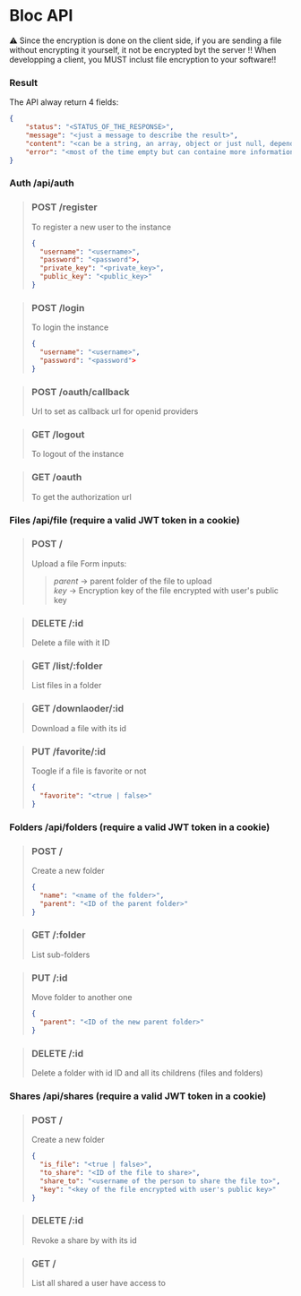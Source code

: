 # Bloc API

⚠️ Since the encryption is done on the client side, if you are sending a file without encrypting it yourself, it not be encrypted byt the server !! When developping a client, you MUST inclust file encryption to your software!!

### Result
The API alway return 4 fields: 
```json
{
	"status": "<STATUS_OF_THE_RESPONSE>",
	"message": "<just a message to describe the result>",
	"content": "<can be a string, an array, object or just null, depend of the kind of reponse>",
	"error": "<most of the time empty but can containe more informations about an error>"
}
```

### Auth **/api/auth**
> ### **POST** /register
> To register a new user to the instance
> ```json
> {
>   "username": "<username>",
>   "password": "<password">,
>   "private_key": "<private_key>",
>   "public_key": "<public_key>"
> }
> ```

> ### **POST** /login
> To login the instance
> ```json
> {
>   "username": "<username>",
>   "password": "<password">
> }
> ```

> ### **POST** /oauth/callback
> Url to set as callback url for openid providers

> ### **GET** /logout
> To logout of the instance

> ### **GET** /oauth
> To get the authorization url


### Files **/api/file** (require a valid JWT token in a cookie)
> ### **POST** /
> Upload a file
> Form inputs:
>> *parent* -> parent folder of the file to upload<br>
>> *key* -> Encryption key of the file encrypted with user's public key

> ### **DELETE** /:id
> Delete a file with it ID

> ### **GET** /list/:folder
> List files in a folder

> ### **GET** /downlaoder/:id
> Download a file with its id

> ### **PUT** /favorite/:id
> Toogle if a file is favorite or not
> ```json
> {
>   "favorite": "<true | false>"
> }
> ```

### Folders **/api/folders** (require a valid JWT token in a cookie)
> ### **POST** /
> Create a new folder
> ```json
> {
>   "name": "<name of the folder>",
>   "parent": "<ID of the parent folder>"
> }
> ```

> ### **GET** /:folder
> List sub-folders

> ### **PUT** /:id
> Move folder to another one
> ```json
> {
>   "parent": "<ID of the new parent folder>"
> }
> ```

> ### **DELETE** /:id
> Delete a folder with id ID and all its childrens (files and folders)

### Shares **/api/shares** (require a valid JWT token in a cookie)
> ### **POST** /
> Create a new folder
> ```json
> {
>   "is_file": "<true | false>",
>   "to_share": "<ID of the file to share>",
>   "share_to": "<username of the person to share the file to>",
>   "key": "<key of the file encrypted with user's public key>"
> }
> ```

> ### **DELETE** /:id
> Revoke a share by with its id

> ### **GET** /
> List all shared a user have access to